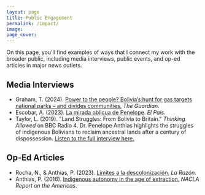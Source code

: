 ```yaml
---
layout: page
title: Public Engagement
permalink: /impact/
image:
page_cover:
---
```


On this page, you'll find examples of ways that I connect my work with the broader public, including media interviews, public events, and op-ed articles in major news outlets.

## Media Interviews

- Graham, T. (2024). [Power to the people? Bolivia’s hunt for gas targets national parks – and divides communities.](https://www.theguardian.com/global-development/2024/apr/10/bolivias-hunt-for-gas-targets-national-parks-and-divides-communities-tariquia) *The Guardian*.
- Escobar, A. (2023). [La mirada oblicua de Penelope](https://elpais.bo/sociales/20230401_la-mirada-oblicua-de-penelope.html). *El País*.
- Taylor, L. (2019). "Land Struggles: From Bolivia to Britain." *Thinking Allowed* on BBC Radio 4.
    Dr. Penelope Anthias highlights the struggles of indigenous Bolivians to reclaim ancestral lands after a century of dispossession.  <a href="https://www.bbc.co.uk/sounds/play/m0008wpf"><span>Listen to the full interview here.</span></a>

<!--
  <audio controls>
      <source src="/images/audio.mp4" type="audio/mpeg">
      Your browser does not support the audio element.
  </audio>
^ above doesn't work ^

<details>
  <summary><strong>BBC Radio 4 Thinking Allowed: Land Struggles: From Bolivia to Britain</strong></summary>
  <p><i>Laurie Taylor discusses with Brett Christophers about the UK’s “new enclosure,” where the private sector has appropriated two million hectares of public land worth £400 billion. Penelope Anthias highlights the struggles of indigenous Bolivians to reclaim ancestral lands after a century of dispossession.</i></p>

  <audio controls>
    <source src="{{ site.url }}{{ site.baseurl }}/images/audio.mp4" type="audio/mpeg">
    Your browser does not support the audio element.
  </audio>

  <p><a href="https://www.bbc.co.uk/sounds/play/m0008wpf"><strong><span>Listen to the full interview here</span></strong></a></p>
</details>
-->

## Op-Ed Articles

- Rocha, N., & Anthias, P. (2023). [<span class="blue">Límites a la descolonización.</span>](https://www.la-razon.com/politico/2023/04/02/limites-a-la-descolonizacion/) *La Razón*.
- Anthias, P. (2016). [<span class="blue">Indigenous autonomy in the age of extraction.</span>](https://nacla.org/news/2016/07/29/indigenous-autonomy-age-extraction) *NACLA Report on the Americas*.
